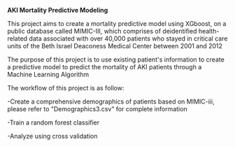**AKI Mortality Predictive Modeling**


This project aims to create a mortality predictive model using XGboost, on a public database called MIMIC-III, which comprises of deidentified health-related data associated with over 40,000 patients who stayed in critical care units of the Beth Israel Deaconess Medical Center between 2001 and 2012


The purpose of this project is to use existing patient's information to create a predictive model to predict the mortality of AKI patients through a Machine Learning Algorithm


The workflow of this project is as follow:

-Create a comprehensive demographics of patients based on MIMIC-iii, please refer to "Demographics3.csv" for complete information

-Train a random forest classifier 

-Analyze using cross validation



